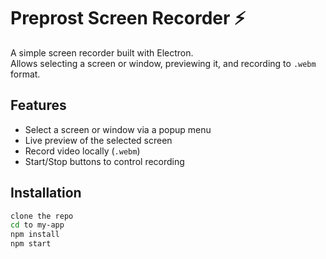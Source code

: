 # Preprost Screen Recorder ⚡

A simple screen recorder built with Electron.  
Allows selecting a screen or window, previewing it, and recording to `.webm` format.

## Features

- Select a screen or window via a popup menu
- Live preview of the selected screen
- Record video locally (`.webm`)
- Start/Stop buttons to control recording

## Installation
```bash
clone the repo
cd to my-app
npm install
npm start